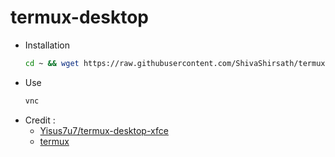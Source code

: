 # termux-desktop

+ Installation
   ```bash
   cd ~ && wget https://raw.githubusercontent.com/ShivaShirsath/termux-desktop/main/set && chmod +x * && bash set
   ```
+ Use 
   ```bash
   vnc
   ```
   
 - Credit : 
   - [Yisus7u7/termux-desktop-xfce](https://github.com/Yisus7u7/termux-desktop-xfce)
   - [termux](https://github.com/termux)
